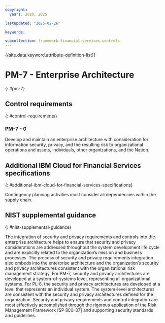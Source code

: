 ```yaml
---
copyright:
  years: 2020, 2025

lastupdated: "2025-02-26"

keywords:

subcollection: framework-financial-services-controls
---
```


{{site.data.keyword.attribute-definition-list}}

# PM-7 - Enterprise Architecture
{: #pm-7}

## Control requirements
{: #control-requirements}



### PM-7 - 0


Develop and maintain an enterprise architecture with consideration for information security, privacy, and the resulting risk to organizational operations and assets, individuals, other organizations, and the Nation.






## Additional IBM Cloud for Financial Services specifications
{: #additional-ibm-cloud-for-financial-services-specifications}

Contingency planning activities must consider all dependencies within the supply chain.







## NIST supplemental guidance
{: #nist-supplemental-guidance}

The integration of security and privacy requirements and controls into the enterprise architecture helps to ensure that security and privacy considerations are addressed throughout the system development life cycle and are explicitly related to the organization’s mission and business processes. The process of security and privacy requirements integration also embeds into the enterprise architecture and the organization’s security and privacy architectures consistent with the organizational risk management strategy. For PM-7, security and privacy architectures are developed at a system-of-systems level, representing all organizational systems. For PL-8, the security and privacy architectures are developed at a level that represents an individual system. The system-level architectures are consistent with the security and privacy architectures defined for the organization. Security and privacy requirements and control integration are most effectively accomplished through the rigorous application of the Risk Management Framework [SP 800-37] and supporting security standards and guidelines.
